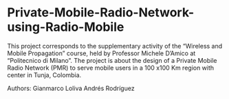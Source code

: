 # Private-Mobile-Radio-Network-using-Radio-Mobile
This project corresponds to the supplementary activity of the “Wireless and Mobile Propagation” course, held by Professor Michele D’Amico at “Politecnico di Milano”. The project is about the design of a Private Mobile Radio Network (PMR) to serve mobile users in a 100 x100 Km region with center in Tunja, Colombia.

Authors:
Gianmarco Loliva
Andrés Rodríguez
